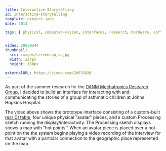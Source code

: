 ```yaml
---
title: Interactive Storytelling
id: interactive-storytelling
template: project.jade
date: 2011

tags: [ physical, computer-vision, interfaces, research, hardware, software, installation, mechatronics, processing ]


video: 29669344
thumbnail:
  src: images/screencap_s.jpg
  width: 224px
  height: 150px

externalURL: https://vimeo.com/29676828
---
```


As part of the summer research for the [DANM Mechatronics Research Group]("http://danm.ucsc.edu/research/mechatronics/idl2011"), I decided to build an interface for interacting with and communicating the stories of a group of asthmatic children at Johns Hopkins Hospital.

The video above shows the prototype interface consisting of a custom-built [rear DI table]("http://www.peauproductions.com/reardi.html"), four unique physical "avatar" pieces, and a custom Processing sketch running the display/interactivity. The Processing sketch displays shows a map with "hot points." When an avatar piece is placed over a hot point on the the system begins playing a video recording of the interview for that avatar with a particlar connection to the geographic place represented on the map.
